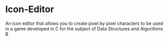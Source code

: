 # Icon-Editor
 An icon editor that allows you to create pixel by pixel characters to be used in a game developed in C for the subject of Data Structures and Algorithms B
